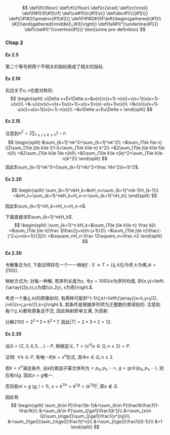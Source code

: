 $$
\def\lf{\lfloor}
\def\rf{\rfloor}
\def\lc{\lceil}
\def\rc{\rceil}
\def\fl#1{\lf{#1}\rf}
\def\ce#1{\lc{#1}\rc}
\def\dec#1{\{{#1}\}}
\def\C#1#2{\pmatrix{#1\\#2}}
\def\F#1#2#3{F\left(\begin{gathered}{#1}\\{#2}\end{gathered}\middle|\,{#3}\right)}
\def\fall#1{^{\underline{#1}}}
\def\rise#1{^{\overline{#1}}}
\text{some pre-definition}
$$

### Chap 2

#### Ex 2.5

第二个等号把两个不相关的指标换成了相关的指标.

#### Ex 2.10

右边关于$u,v$也是对称的.
$$
\begin{split}
u\Delta v+Ev\Delta u=&u(x)(v(x+1)-v(x))+v(x+1)(u(x+1)-u(x))\\
=&-u(x)v(x)+v(x+1)u(x+1)+u(x+1)v(x)-u(x+1)v(x)\\
=&v(x)(u(x+1)-u(x))+u(x+1)(v(x+1)-v(x))\\
=&v\Delta u+Eu\Delta v
\end{split}
$$

#### Ex 2.15

注意到$n^2=2\sum_{1\le j\le k\le n}1-n$
$$
\begin{split}
&\sum_{k=1}^nk^3+\sum_{k=1}^nk^2\\
=&\sum_{1\le l\le n} l(2\sum_{1\le j\le k\le l}1-l)+\sum_{1\le k\le n} k^2\\
=&2\sum_{1\le j\le k\le l\le n}l\\
=&2\sum_{1\le k\le l\le n}kl\\
=&(\sum_{1\le k\le n}k)^2+\sum_{1\le k\le n}k^2\\
\end{split}
$$
因此$\sum_{k=1}^nk^3=(\sum_{k=1}^nk)^2=\frac 14n^2(n+1)^2$.

#### Ex 2.20

$$
\begin{split}
\sum_{k=1}^nkH_k=&nH_n+\sum_{k=1}^n(k-1)H_{k-1}\\
=&nH_n+\sum_{k=1}^nkH_k+H_n-n-\sum_{k=1}^nH_k\\
\end{split}
$$

因此$\sum_{k=1}^nH_k=nH_n+H_n-n$. 

下面直接求$\sum_{k=1}^nkH_k$.
$$
\begin{split}
\sum_{k=1}^n kH_k=&\sum_{1\le j\le k\le n} \frac kj\\
=&\sum_{1\le j\le n}\frac 1j\frac{(j+n)(n-j+1)}2\\
=&\sum_{1\le j\le n}\frac{-j^2+j+n(n+1)}{2j}\\
=&\square_nH_n-\frac 12\square_n+\frac n2
\end{split}
$$

#### Ex 2.30

令解集合为$S$, 下面证明存在一个一一映射$f:S\rightarrow T=\{(j,k)|j为奇,k为偶,jk=2100\}$.

映射方式为: 对每一种解, 若序列长度为$x$, 令$y=1050/x$为序列均值, $f(x,y)=\left\{\array{(2y,x),x为偶\\(x,2y), x为奇}\right.$.

考虑一个象$(j,k)$的原像如何, 有两种可能$f^{-1}(j,k)=\left\{\array{(x=k,y=j/2), j>k\\(x=j,y=k/2),k>j}\right.$, 其条件是根据序列项为正整数约束得到的. 注意到每个$(j,k)$都有原象且不交, 因此映射即单又满, 为双射.

分解$2100=2^2*3*5^2*7$. 因此$|T|=2*3*2=12$.

#### Ex 2.35

设$Q=\{2,3,4,5,\dots\}-P$, 根据定义, $T=\{x^n|x\in Q, n\ge 2\}=P$.

证明: $\forall k\in P$, 有唯一的$k=x^n$形式, 其中$x\in Q, n\ge 2$.

若$k=x^n$满足条件, 设$k$的素因子幂次序列为$<p_0,p_1,\cdots>$, $g=\gcd(p_0,p_1,\cdots)$. 则应有$n|g$. 因此$n=g$唯一.

否则若$nl=g\ (g,l>1)$, $x=k^{1/n}=k^{l/g}=(k^{1/g})^l$, 即$x\notin Q$.

因此有
$$
\begin{split}
\sum_{k\in P}\frac1{k-1}&=\sum_{k\in P}\frac1k\frac1{1-\frac1k}\\
&=\sum_{k\in P}\sum_{j\ge1}\frac1{k^j}\\
&=\sum_{x\in Q}\sum_{n\ge2}\sum_{j\ge1}\frac1{x^{nj}}\\
&=\sum_{l\ge2}\sum_{n\ge2}\frac1{l^n}\\
&=\sum_{l\ge2}\frac1{l(l-1)}\\
&=1
\end{split}
$$

### 